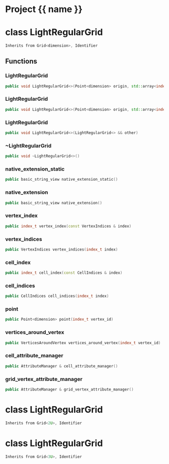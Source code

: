 <script setup>
import {useRoute} from 'vitepress'
const {path} = useRoute()
const tokens = path.split('/')
const words = tokens[2].split('-');
for (let i = 0; i < words.length; i++) {
    words[i] = words[i].charAt(0).toUpperCase() + words[i].slice(1);
    words[i] = words[i].replace('geode', 'Geode')
}
const name = words.join('-');
</script>
# Project {{ name }}

# class LightRegularGrid


```cpp
Inherits from Grid<dimension>, Identifier
```



## Functions

### LightRegularGrid

```cpp
public void LightRegularGrid<>(Point<dimension> origin, std::array<index_t, dimension> cells_number, std::array<double, dimension> cells_length)
```


### LightRegularGrid

```cpp
public void LightRegularGrid<>(Point<dimension> origin, std::array<index_t, dimension> cells_number, std::array<Vector<dimension>, dimension> directions)
```


### LightRegularGrid

```cpp
public void LightRegularGrid<>(LightRegularGrid<> && other)
```


### ~LightRegularGrid

```cpp
public void ~LightRegularGrid<>()
```


### native_extension_static

```cpp
public basic_string_view native_extension_static()
```


### native_extension

```cpp
public basic_string_view native_extension()
```


### vertex_index

```cpp
public index_t vertex_index(const VertexIndices & index)
```


### vertex_indices

```cpp
public VertexIndices vertex_indices(index_t index)
```


### cell_index

```cpp
public index_t cell_index(const CellIndices & index)
```


### cell_indices

```cpp
public CellIndices cell_indices(index_t index)
```


### point

```cpp
public Point<dimension> point(index_t vertex_id)
```


### vertices_around_vertex

```cpp
public VerticesAroundVertex vertices_around_vertex(index_t vertex_id)
```


### cell_attribute_manager

```cpp
public AttributeManager & cell_attribute_manager()
```


### grid_vertex_attribute_manager

```cpp
public AttributeManager & grid_vertex_attribute_manager()
```




# class LightRegularGrid


```cpp
Inherits from Grid<2U>, Identifier
```



# class LightRegularGrid


```cpp
Inherits from Grid<3U>, Identifier
```



